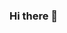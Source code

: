### Hi there 👋

<!--
**SHIZ3R/SHIZ3R** is a ✨ _special_ ✨ repository because its `README.md` (this file) appears on your GitHub profile.

Here are some ideas to get you started:

- 🔭 I’m currently working on yo mama ass
- 🌱 I’m currently learning how to get bitches (i use linux pingwin)
- 👯 I’m looking to collaborate on yo mama ass
- 🤔 I’m looking for help with getting bitches
- 💬 Ask me about how to get bitches
- 📫 How to reach me: alt+f4
- 😄 Pronouns: Nick/Her
- ⚡ Fun fact: Hapmter
--> 
